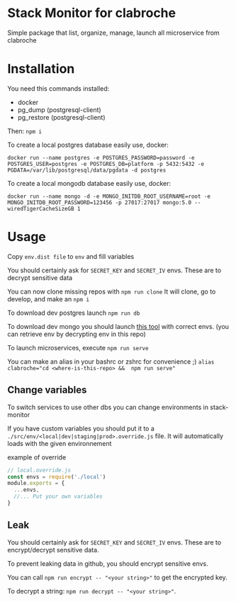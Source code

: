 # Stack Monitor for clabroche

Simple package that list, organize, manage, launch all microservice from clabroche

# Installation

You need this commands installed: 

 - docker
 - pg_dump (postgresql-client)
 - pg_restore (postgresql-client)

Then: ``` npm i ```

To create a local postgres database easily use, docker:

```docker run --name postgres -e POSTGRES_PASSWORD=password -e POSTGRES_USER=postgres -e POSTGRES_DB=platform -p 5432:5432 -e PGDATA=/var/lib/postgresql/data/pgdata -d postgres```

To create a local mongodb database easily use, docker:

```docker run --name mongo -d -e MONGO_INITDB_ROOT_USERNAME=root -e MONGO_INITDB_ROOT_PASSWORD=123456 -p 27017:27017 mongo:5.0 --wiredTigerCacheSizeGB 1```

# Usage

Copy ```env.dist file``` to ```env``` and fill variables

You should certainly ask for ```SECRET_KEY``` and ```SECRET_IV``` envs. These are to decrypt sensitive data 

You can now clone missing repos with ```npm run clone```
It will clone, go to develop, and make an ```npm i```

To download dev postgres launch ```npm run db```

To download dev mongo you should launch [this tool](https://github.com/clabroche/tools/tree/develop/sync-mongos) with correct envs. (you can retrieve env by decrypting env in this repo)  

To launch microservices, execute ```npm run serve```

You can make an alias in your bashrc or zshrc for convenience ;) ```alias clabroche="cd <where-is-this-repo> &&  npm run serve"```

## Change variables

To switch services to use other dbs you can change environments in stack-monitor  

If you have custom variables you should put it to a
```./src/env/<local|dev|staging|prod>.override.js``` file. It will automatically loads with the given environnement

example of override
```javascript
// local.override.js
const envs = require('./local') 
module.exports = {
  ...envs,
  //... Put your own variables
}
```
## Leak 

You should certainly ask for ```SECRET_KEY``` and ```SECRET_IV``` envs. These are to encrypt/decrypt sensitive data. 

To prevent leaking data in github, you should encrypt sensitive envs.

You can call ``` npm run encrypt -- "<your string>" ``` to get the encrypted key. 

To decrypt a string: ``` npm run decrypt -- "<your string>" ```. 